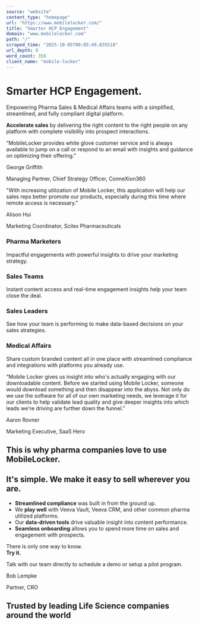 ```yaml
---
source: "website"
content_type: "homepage"
url: "https://www.mobilelocker.com/"
title: "Smarter HCP Engagement"
domain: "www.mobilelocker.com"
path: "/"
scraped_time: "2025-10-05T00:05:49.835518"
url_depth: 0
word_count: 358
client_name: "mobile-locker"
---
```


# Smarter HCP Engagement.

Empowering Pharma Sales & Medical Affairs teams with a simplified, streamlined, and fully compliant digital platform.

**Accelerate sales** by delivering the right content to the right people on any platform with complete visibility into prospect interactions.

“MobileLocker provides white glove customer service and is always available to jump on a call or respond to an email with insights and guidance on optimizing their offering.”

George Griffith

Managing Partner, Chief Strategy Officer, ConneXion360

"With increasing utilization of Mobile Locker, this application will help our sales reps better promote our products, especially during this time where remote access is necessary."

Alison Hui

Marketing Coordinator, Scilex Pharmaceuticals

### Pharma Marketers

Impactful engagements with powerful insights to drive your marketing strategy.

### Sales Teams

Instant content access and real-time engagement insights help your team close the deal.

### Sales Leaders

See how your team is performing to make data-based decisions on your sales strategies.

### Medical Affairs

Share custom branded content all in one place with streamlined compliance and integrations with platforms you already use.

“Mobile Locker gives us insight into who's actually engaging with our downloadable content. Before we started using Mobile Locker, someone would download something and then disappear into the abyss. Not only do we use the software for all of our own marketing needs, we leverage it for our clients to help validate lead quality and give deeper insights into which leads we're driving are further down the funnel.”

Aaron Rovner

Marketing Executive, SaaS Hero

## This is why pharma companies love to use MobileLocker.

## It's simple. We make it easy to sell wherever you are.

*   **Streamlined compliance** was built in from the ground up.
*   We **play well** with Veeva Vault, Veeva CRM, and other common pharma utilized platforms.
*   Our **data-driven tools** drive valuable insight into content performance.
*   **Seamless onboarding** allows you to spend more time on sales and engagement with prospects.

There is only one way to know.  
**Try it.**

Talk with our team directly to schedule a demo or setup a pilot program.

Bob Lempke

Partner, CRO

## Trusted by leading Life Science companies around the world